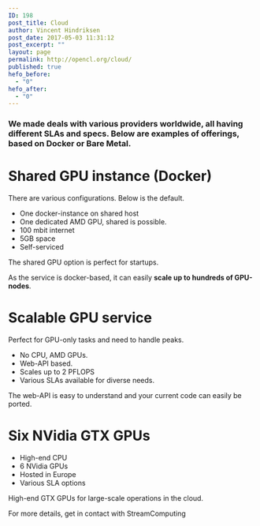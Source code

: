 ```yaml
---
ID: 198
post_title: Cloud
author: Vincent Hindriksen
post_date: 2017-05-03 11:31:12
post_excerpt: ""
layout: page
permalink: http://opencl.org/cloud/
published: true
hefo_before:
  - "0"
hefo_after:
  - "0"
---
```

<h3>We made deals with various providers worldwide, all having different SLAs and specs. Below are examples of offerings, based on Docker or Bare Metal.</h3>
<h1>Shared GPU instance (Docker)</h1>
There are various configurations. Below is the default.
<ul>
 	<li>One docker-instance on shared host</li>
 	<li>One dedicated AMD GPU, shared is possible.</li>
 	<li>100 mbit internet</li>
 	<li>5GB space</li>
 	<li>Self-serviced</li>
</ul>
The shared GPU option is perfect for startups.

As the service is docker-based, it can easily <b>scale up to hundreds of GPU-nodes</b>.
<h1>Scalable GPU service</h1>
Perfect for GPU-only tasks and need to handle peaks.
<ul>
 	<li>No CPU, AMD GPUs.</li>
 	<li>Web-API based.</li>
 	<li>Scales up to 2 PFLOPS</li>
 	<li>Various SLAs available for diverse needs.</li>
</ul>
The web-API is easy to understand and your current code can easily be ported.
<h1>Six NVidia GTX GPUs</h1>
<ul>
 	<li>High-end CPU</li>
 	<li>6 NVidia GPUs</li>
 	<li>Hosted in Europe</li>
 	<li>Various SLA options</li>
</ul>
High-end GTX GPUs for large-scale operations in the cloud.

For more details, get in contact with StreamComputing